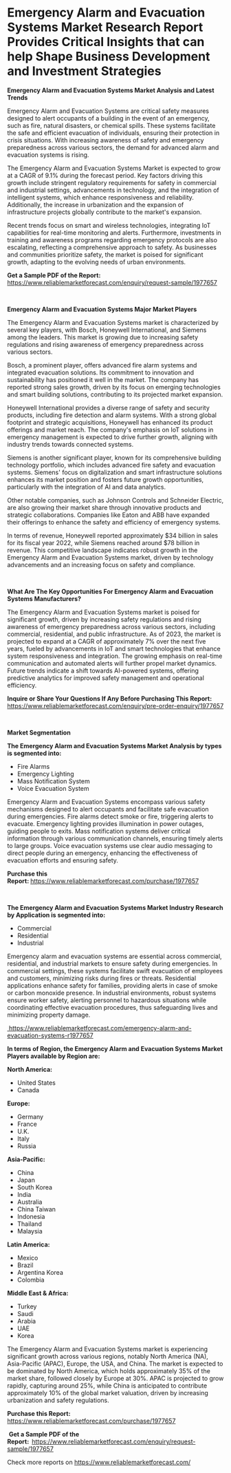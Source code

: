<p><h1>Emergency Alarm and Evacuation Systems Market Research Report Provides Critical Insights that can help Shape Business Development and Investment Strategies</h1></p><p><strong>Emergency Alarm and Evacuation Systems Market Analysis and Latest Trends</strong></p>
<p><p>Emergency Alarm and Evacuation Systems are critical safety measures designed to alert occupants of a building in the event of an emergency, such as fire, natural disasters, or chemical spills. These systems facilitate the safe and efficient evacuation of individuals, ensuring their protection in crisis situations. With increasing awareness of safety and emergency preparedness across various sectors, the demand for advanced alarm and evacuation systems is rising.</p><p>The Emergency Alarm and Evacuation Systems Market is expected to grow at a CAGR of 9.1% during the forecast period. Key factors driving this growth include stringent regulatory requirements for safety in commercial and industrial settings, advancements in technology, and the integration of intelligent systems, which enhance responsiveness and reliability. Additionally, the increase in urbanization and the expansion of infrastructure projects globally contribute to the market's expansion.</p><p>Recent trends focus on smart and wireless technologies, integrating IoT capabilities for real-time monitoring and alerts. Furthermore, investments in training and awareness programs regarding emergency protocols are also escalating, reflecting a comprehensive approach to safety. As businesses and communities prioritize safety, the market is poised for significant growth, adapting to the evolving needs of urban environments.</p></p>
<p><strong>Get a Sample PDF of the Report:&nbsp;</strong> <a href="https://www.reliablemarketforecast.com/enquiry/request-sample/1977657?utm_campaign=3327&utm_medium=2&utm_source=Github&utm_content=ia&utm_term=11032025&utm_id=emergency-alarm-and-evacuation-systems">https://www.reliablemarketforecast.com/enquiry/request-sample/1977657</a></p>
<p>&nbsp;</p>
<p><strong>Emergency Alarm and Evacuation Systems Major Market Players</strong></p>
<p><p>The Emergency Alarm and Evacuation Systems market is characterized by several key players, with Bosch, Honeywell International, and Siemens among the leaders. This market is growing due to increasing safety regulations and rising awareness of emergency preparedness across various sectors.</p><p>Bosch, a prominent player, offers advanced fire alarm systems and integrated evacuation solutions. Its commitment to innovation and sustainability has positioned it well in the market. The company has reported strong sales growth, driven by its focus on emerging technologies and smart building solutions, contributing to its projected market expansion.</p><p>Honeywell International provides a diverse range of safety and security products, including fire detection and alarm systems. With a strong global footprint and strategic acquisitions, Honeywell has enhanced its product offerings and market reach. The company's emphasis on IoT solutions in emergency management is expected to drive further growth, aligning with industry trends towards connected systems.</p><p>Siemens is another significant player, known for its comprehensive building technology portfolio, which includes advanced fire safety and evacuation systems. Siemens' focus on digitalization and smart infrastructure solutions enhances its market position and fosters future growth opportunities, particularly with the integration of AI and data analytics.</p><p>Other notable companies, such as Johnson Controls and Schneider Electric, are also growing their market share through innovative products and strategic collaborations. Companies like Eaton and ABB have expanded their offerings to enhance the safety and efficiency of emergency systems.</p><p>In terms of revenue, Honeywell reported approximately $34 billion in sales for its fiscal year 2022, while Siemens reached around $78 billion in revenue. This competitive landscape indicates robust growth in the Emergency Alarm and Evacuation Systems market, driven by technology advancements and an increasing focus on safety and compliance.</p></p>
<p>&nbsp;</p>
<p><strong>What Are The Key Opportunities For Emergency Alarm and Evacuation Systems Manufacturers?</strong></p>
<p><p>The Emergency Alarm and Evacuation Systems market is poised for significant growth, driven by increasing safety regulations and rising awareness of emergency preparedness across various sectors, including commercial, residential, and public infrastructure. As of 2023, the market is projected to expand at a CAGR of approximately 7% over the next five years, fueled by advancements in IoT and smart technologies that enhance system responsiveness and integration. The growing emphasis on real-time communication and automated alerts will further propel market dynamics. Future trends indicate a shift towards AI-powered systems, offering predictive analytics for improved safety management and operational efficiency.</p></p>
<p><strong>Inquire or Share Your Questions If Any Before Purchasing This Report:</strong> <a href="https://www.reliablemarketforecast.com/enquiry/pre-order-enquiry/1977657?utm_campaign=3327&utm_medium=2&utm_source=Github&utm_content=ia&utm_term=11032025&utm_id=emergency-alarm-and-evacuation-systems">https://www.reliablemarketforecast.com/enquiry/pre-order-enquiry/1977657</a></p>
<p>&nbsp;</p>
<p><strong>Market Segmentation</strong></p>
<p><strong>The Emergency Alarm and Evacuation Systems Market Analysis by types is segmented into:</strong></p>
<p><ul><li>Fire Alarms</li><li>Emergency Lighting</li><li>Mass Notification System</li><li>Voice Evacuation System</li></ul></p>
<p><p>Emergency Alarm and Evacuation Systems encompass various safety mechanisms designed to alert occupants and facilitate safe evacuation during emergencies. Fire alarms detect smoke or fire, triggering alerts to evacuate. Emergency lighting provides illumination in power outages, guiding people to exits. Mass notification systems deliver critical information through various communication channels, ensuring timely alerts to large groups. Voice evacuation systems use clear audio messaging to direct people during an emergency, enhancing the effectiveness of evacuation efforts and ensuring safety.</p></p>
<p><strong>Purchase this Report:&nbsp;</strong><a href="https://www.reliablemarketforecast.com/purchase/1977657?utm_campaign=3327&utm_medium=2&utm_source=Github&utm_content=ia&utm_term=11032025&utm_id=emergency-alarm-and-evacuation-systems">https://www.reliablemarketforecast.com/purchase/1977657</a></p>
<p>&nbsp;</p>
<p><strong>The Emergency Alarm and Evacuation Systems Market Industry Research by Application is segmented into:</strong></p>
<p><ul><li>Commercial</li><li>Residential</li><li>Industrial</li></ul></p>
<p><p>Emergency alarm and evacuation systems are essential across commercial, residential, and industrial markets to ensure safety during emergencies. In commercial settings, these systems facilitate swift evacuation of employees and customers, minimizing risks during fires or threats. Residential applications enhance safety for families, providing alerts in case of smoke or carbon monoxide presence. In industrial environments, robust systems ensure worker safety, alerting personnel to hazardous situations while coordinating effective evacuation procedures, thus safeguarding lives and minimizing property damage.</p></p>
<p><a href="https://www.reliablemarketforecast.com/emergency-alarm-and-evacuation-systems-r1977657?utm_campaign=3327&utm_medium=2&utm_source=Github&utm_content=ia&utm_term=11032025&utm_id=emergency-alarm-and-evacuation-systems">&nbsp;https://www.reliablemarketforecast.com/emergency-alarm-and-evacuation-systems-r1977657</a></p>
<p><strong>In terms of Region, the Emergency Alarm and Evacuation Systems Market Players available by Region are:</strong></p>
<p>
    <p> <strong> North America: </strong>
        <ul>
            <li>United States</li>
            <li>Canada</li>
        </ul>
        </p> 
    <p> <strong> Europe: </strong>
        <ul>
            <li>Germany</li>
            <li>France</li>
            <li>U.K.</li>
            <li>Italy</li>
            <li>Russia</li>
        </ul>
        </p> 
    <p> <strong> Asia-Pacific: </strong>
        <ul>
            <li>China</li>
            <li>Japan</li>
            <li>South Korea</li>
            <li>India</li>
            <li>Australia</li>
            <li>China Taiwan</li>
            <li>Indonesia</li>
            <li>Thailand</li>
            <li>Malaysia</li>
        </ul>
        </p> 
    <p> <strong> Latin America: </strong>
        <ul>
            <li>Mexico</li>
            <li>Brazil</li>
            <li>Argentina Korea</li>
            <li>Colombia</li>
        </ul>
        </p> 
    <p> <strong> Middle East & Africa: </strong>
        <ul>
            <li>Turkey</li>
            <li>Saudi</li>
            <li>Arabia</li>
            <li>UAE</li>
            <li>Korea</li>
        </ul>
    </p>
    </p>
<p><p>The Emergency Alarm and Evacuation Systems market is experiencing significant growth across various regions, notably North America (NA), Asia-Pacific (APAC), Europe, the USA, and China. The market is expected to be dominated by North America, which holds approximately 35% of the market share, followed closely by Europe at 30%. APAC is projected to grow rapidly, capturing around 25%, while China is anticipated to contribute approximately 10% of the global market valuation, driven by increasing urbanization and safety regulations.</p></p>
<p><strong>Purchase this Report: </strong><a href="https://www.reliablemarketforecast.com/purchase/1977657?utm_campaign=3327&utm_medium=2&utm_source=Github&utm_content=ia&utm_term=11032025&utm_id=emergency-alarm-and-evacuation-systems">https://www.reliablemarketforecast.com/purchase/1977657</a></p>
<p>&nbsp;<strong>Get a Sample PDF of the Report:&nbsp;&nbsp;</strong><a href="https://www.reliablemarketforecast.com/enquiry/request-sample/1977657?utm_campaign=3327&utm_medium=2&utm_source=Github&utm_content=ia&utm_term=11032025&utm_id=emergency-alarm-and-evacuation-systems">https://www.reliablemarketforecast.com/enquiry/request-sample/1977657</a></p>
<p><strong></strong></p>
<p>Check more reports on <a href="https://www.reliablemarketforecast.com/?utm_campaign=3327&utm_medium=2&utm_source=Github&utm_content=ia&utm_term=11032025&utm_id=emergency-alarm-and-evacuation-systems">https://www.reliablemarketforecast.com/</a></p>